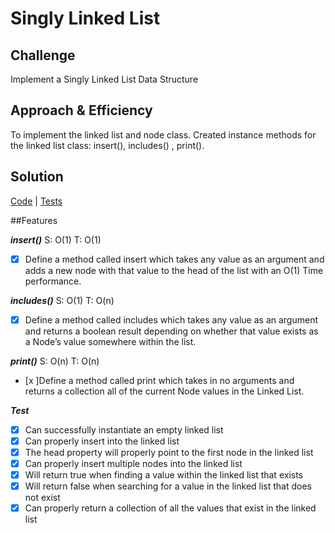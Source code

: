 # Singly Linked List

## Challenge
Implement a Singly Linked List Data Structure

## Approach & Efficiency
To implement the linked list and node class. Created instance methods for the linked list class: insert(), includes()
, print().


## Solution
[Code](../src/main/java/linkedlist/LinkedList.java) | [Tests](../src/test/java/linkedlist/LinkedListTest.java)

##Features


***insert()*** S: O(1) T: O(1)
- [x] Define a method called insert which takes any value as an argument and adds a new node with that value to the 
head 
of the list with an O(1) Time performance.

***includes()*** S: O(1) T: O(n)
- [x] Define a method called includes which takes any value as an argument and returns a boolean result depending on 
whether 
that value exists as a Node’s value somewhere within the list.

***print()*** S: O(n) T: O(n)
- [x ]Define a method called print which takes in no arguments and returns a collection all of the current Node values
 in the Linked List.
 
 
***Test***
 - [x] Can successfully instantiate an empty linked list
 - [x] Can properly insert into the linked list
 - [x] The head property will properly point to the first node in the linked list
 - [x] Can properly insert multiple nodes into the linked list
 - [x] Will return true when finding a value within the linked list that exists
 - [x] Will return false when searching for a value in the linked list that does not exist
 - [x] Can properly return a collection of all the values that exist in the linked list

